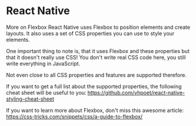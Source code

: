# React Native

More on Flexbox
React Native uses Flexbox to position elements and create layouts. It also uses a set of CSS properties you can use to style your elements.

One important thing to note is, that it uses Flexbox and these properties but that it doesn't really use CSS! You don't write real CSS code here, you still write everything in JavaScript.

Not even close to all CSS properties and features are supported therefore.

If you want to get a full list about the supported properties, the following cheat sheet will be useful to you: <a href="https://github.com/vhpoet/react-native-styling-cheat-sheet">https://github.com/vhpoet/react-native-styling-cheat-sheet</a>

If you want to learn more about Flexbox, don't miss this awesome article: <a href="https://css-tricks.com/snippets/css/a-guide-to-flexbox/">https://css-tricks.com/snippets/css/a-guide-to-flexbox/</a>
